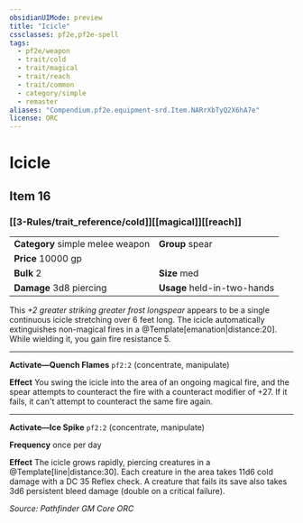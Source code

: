 ```yaml
---
obsidianUIMode: preview
title: "Icicle"
cssclasses: pf2e,pf2e-spell
tags:
  - pf2e/weapon
  - trait/cold
  - trait/magical
  - trait/reach
  - trait/common
  - category/simple
  - remaster
aliases: "Compendium.pf2e.equipment-srd.Item.NARrXbTyQ2X6hA7e"
license: ORC
---
```

# Icicle
## Item 16
### [[3-Rules/trait_reference/cold]][[magical]][[reach]]

|  |  |
| -- | -- |
| **Category** simple melee weapon | **Group** spear |
| **Price** 10000 gp |  |
| **Bulk** 2 | **Size** med |
| **Damage** 3d8 piercing  | **Usage** held-in-two-hands |



This _+2 greater striking greater frost longspear_ appears to be a single continuous icicle stretching over 6 feet long. The icicle automatically extinguishes non-magical fires in a @Template\[emanation|distance:20\]. While wielding it, you gain fire resistance 5.

* * *

**Activate—Quench Flames** `pf2:2` (concentrate, manipulate)

**Effect** You swing the icicle into the area of an ongoing magical fire, and the spear attempts to counteract the fire with a counteract modifier of +27. If it fails, it can't attempt to counteract the same fire again.

* * *

**Activate—Ice Spike** `pf2:2` (concentrate, manipulate)

**Frequency** once per day

**Effect** The icicle grows rapidly, piercing creatures in a @Template\[line|distance:30\]. Each creature in the area takes 11d6 cold damage with a DC 35 Reflex check. A creature that fails its save also takes 3d6 persistent bleed damage (double on a critical failure).

*Source: Pathfinder GM Core*
*ORC*